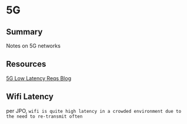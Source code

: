 # 5G

## Summary

Notes on 5G networks

## Resources

[5G Low Latency Reqs Blog](https://broadbandlibrary.com/5g-low-latency-requirements/)

## Wifi Latency

per JPO, `wifi is quite high latency in a crowded environment due to the need to re-transmit often`
